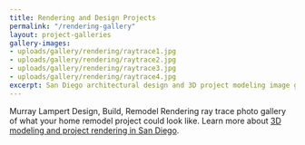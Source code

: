 ```yaml
---
title: Rendering and Design Projects
permalink: "/rendering-gallery"
layout: project-galleries
gallery-images:
- uploads/gallery/rendering/raytrace1.jpg
- uploads/gallery/rendering/raytrace2.jpg
- uploads/gallery/rendering/raytrace3.jpg
- uploads/gallery/rendering/raytrace4.jpg
excerpt: San Diego architectural design and 3D project modeling image gallery. Get a preview of your home remodeling project with Murray Lampert Design, Build, Remodel.
---
```


Murray Lampert Design, Build, Remodel Rendering ray trace photo gallery of what your home remodel project could look like. Learn more about [3D modeling and project rendering in San Diego](/3d-architectural-rendering-services).

